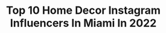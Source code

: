 ---
title: Top 10 Home Decor Instagram Influencers In Miami In 2022
description: >-
  Find top home decor Instagram influencers in Miami in 2022. Most popular hashtags: #miami #homedecor #travel #florida.
platform: Instagram
hits: 66
text_top: See the most popular Instagram accounts on inBeat.
text_bottom: Our database has 66 Instagram influencers like this in Miami, United States for you to work with.
profiles:
  - username: "marina.b.style"
    fullname: >-
      Marina Bargouti
    bio: >-
      Interior Stylist | E-Design Certified Luxury Home Specialist Accredited Home Staging Professional PR agent: Jess@morethanpress.com marina.b@usa.com
    location: "United States"
    followers: 156894
    engagement: 433
    commentsToLikes: 0.062308
    id: ck5px0m34pim30i11u0lzip8g
    verified: false
    hashtags: "#beforeandafter, #home, #housebeautiful, #interiorstyling"
  - username: "taylormichellelong"
    fullname: >-
      Taylor Long
    bio: >-
      Lifestyle | Travel | Fashion 📷 Hire me @longlivelovephotography Beer 🍺 Lovers follow @mylovelyladyhops 📍#FriscoTx #DallasTx
    location: "United States"
    followers: 8099
    engagement: 491
    commentsToLikes: 0.239435
    id: ck6u2xnqmuigw0j715isoxc28
    verified: false
    hashtags: "#friscotx, #nashville, #dallasinfluencer, #dallastx"
  - username: "thefashionpoet"
    fullname: >-
      Annie Vazquez
    bio: >-
      Wellness. Self-Love. Body Positivity. CrueltyFree Live healthy & happy Only Good Vibes Here 🧘🏻‍♀️ Foundr: @anniethealchemist Seen:Vogue & NBC
    location: "United States"
    followers: 82187
    engagement: 124
    commentsToLikes: 0.026444
    id: ck5zk89bmj0ar0i14t6ms29qw
    verified: false
    hashtags: "#bodypositivity, #bodypositive, #cleanbeauty, #wellness"
  - username: "saraschroederart"
    fullname: >-
      Sara
    bio: >-
      Wife Mom Miami Especially fond of bright colors. ☕️ & 🍫 make me unreasonably happy. Painting keeps me grounded. Host @oldbookrevivalists
    location: "United States"
    followers: 51084
    engagement: 202
    commentsToLikes: 0.030921
    id: ck0w4b3tzxp2u0i194qoo1r2w
    verified: false
    hashtags: "#doitfortheprocess, #emergingartist, #carveouttimeforart, #saraschroederart"
  - username: "kasalmen"
    fullname: >-
      Karina Salmen
    bio: >-
      The world through my eyes 🧿 I like to cook and dress cute 🌟 📌 Miami Let’s get in touch: karinasalmen@yahoo.com
    location: "United States"
    followers: 50149
    engagement: 364
    commentsToLikes: 0.022603
    id: ck0tyjoman44s0i19n74g82hv
    verified: false
    hashtags: "#miamifashionblogger, #contentcreator, #maisonmine, #revolveme"
  - username: "oaliving"
    fullname: >-
      OALiving
    bio: >-
      You have one life, live it well.
    location: "United States"
    followers: 392533
    engagement: 228
    commentsToLikes: 0.020108
    id: ck0u0h3ubtnld0i19lvss5mk9
    verified: false
    hashtags: "#southmiami, #sky, #moon, #behappy"
  - username: "danzbeard"
    fullname: >-
      Daniel Zigler Physique Pro
    bio: >-
      Pro Natural Physique World Champion Fitness Coaching, Beard Products, and Collaborations Email: Dan@Zigfitness.com ⚔️ Nutrition Advice 👇
    location: "United States"
    followers: 76281
    engagement: 203
    commentsToLikes: 0.067974
    id: ck6u1sc0lnl7t0j713zs4urtw
    verified: false
    hashtags: "#weekendvibes, #canon, #menwithbeards, #ftw"
  - username: "oxananiki"
    fullname: >-
      FASHION | INSPO | TRAVEL
    bio: >-
      Oxana Niki 📍 Miami, FL 💌 oxana@themommycouture.com 💫 Owner of @alyssakidsfashion
    location: "United States"
    followers: 100940
    engagement: 185
    commentsToLikes: 0.046738
    id: ck0tu7xi45zkt0i19qcl5v02i
    verified: false
    hashtags: "#bikinis, #matchymatchy, #photoshoot, #ootd"
  - username: "dianaahernandez"
    fullname: >-
      DIANA HERNANDEZ 🇨🇴
    bio: >-
      TV HOST-TRAVELER Los Angeles-Miami
    location: "United States"
    followers: 82060
    engagement: 161
    commentsToLikes: 0.140967
    id: ckap3l9vc3h8x0i78t7w83dg3
    verified: true
    hashtags: "#dianahernandeztv, #travelstyle, #adventure, #bajacalifornia"
  - username: "cmahecha32"
    fullname: >-
      Cesar MMdina
    bio: >-
      SAP MDM Consultant 👨🏻‍💻📊📈⚜️Living in 💫Downtown Miami ⚜️
    location: "United States"
    followers: 2237
    engagement: 1181
    commentsToLikes: 0.069407
    id: ckap3muse3o6j0i78sl0e4z32
    verified: false
    hashtags: "#sunset, #fitness, #miamibeach, #instagood"
---